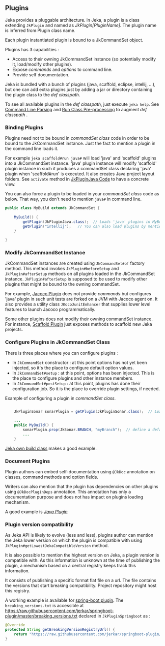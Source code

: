 ## Plugins

Jeka provides a pluggable architecture. In Jeka, a plugin is a class extending `JkPlugin` and named as *JkPlugin[PluginName]*.
The plugin name is inferred from Plugin class name.

Each plugin instantiated plugin is bound to a JkCommandSet object.

Plugins has 3 capabilities :
* Access to their owning JkCommandSet instance (so potentially modify it, load/modify other plugins).
* Expose _commands_ and _options_ to command line.
* Provide self documentation.

Jeka is bundled with a bunch of plugins (java, scaffold, eclipse, intellij, ...), but one can add extra plugins just 
by adding a jar or directory containing the plugin class to the _def classpath_. 

To see all available plugins in the _def classpath_, just execute `jeka help`.
See [Command Line Parsing](#CommandLineParsing) and [Run Class Pre-processing](#RunClassPre-processing(Import3rdpartylibraryintoRunClasspath))
to augment _def classpath_ .

### Binding Plugins

Plugins need not to be bound in _commandSet class_ code in order to be bound to the JkCommandSet instance. Just the fact to 
mention a plugin in the command line loads it.

For example `jeka scaffold#run java#` will load 'java' and 'scaffold' plugins into a JkCommandSet instance. 
'java' plugin instance will modify 'scaffold' plugin instance in such it produces a commandSet class declaring 'java' plugin 
when 'scaffold#run' is executed. It also creates Java project layout folders. See `activate` method in [JkPluginJava Code](https://github.com/jeka/jeka/blob/master/dev.jeka.core/src/main/java/dev/jeka/tool/builtins/java/JkPluginJava.java) 
to have a concrete view.

You can also force a plugin to be loaded in your _commandSet class_ code as below. That way, you don't need to mention `java#` in command line.

```Java
public class MyBuild extends JkCommandSet {
    
    MyBuild() {
        getPlugin(JkPluginJava.class);  // Loads 'java' plugins in MyBuild instances, a second call on 'plugins().get(JkPluginJava.class)' would return the same JkPluginJava instance.
        getPlugin("intellij");   // You can also load plugins by mentioning their name but it's slower cause it involves classpath scanning
    }
    
}
```

### Modify JkCommandSet Instance

JkCommandSet instances are created using `JkCommandSet#of` factory method. 
This method invokes `JkPlugin#beforeSetup` and `JkPlugin#afterSetup` methods on all plugins loaded in the JkCommandSet instance.
`JkPlugin#afterSetup` is supposed to be used to modify other plugins that might be bound to the owning commandSet.

For example, [Jacoco Plugin](https://github.com/jerkar/jeka/blob/master/dev.jeka.core/src/main/java/dev/jeka/core/tool/builtins/jacoco/JkPluginJacoco.java) 
does not provide _commands_ but configures 'java' plugin in such unit tests are forked on a JVM with Jacoco agent on. 
It also provides a utility class `JKocoJunitEnhancer` that supplies lower level features to launch Jacoco programmatically.

Some other plugins does not modify their owning commandSet instance. For instance, [Scaffold Plugin](https://github.com/jerkar/jeka/blob/master/dev.jeka.core/src/main/java/dev/jeka/core/tool/builtins/scaffold/JkPluginScaffold.java)
just exposes methods to scaffold new Jeka projects.


### Configure Plugins in JkCommandSet Class

There is three places where you can configure plugins :
* In `JkCommandSet` constructor : at this point options has not yet been injected, so it's the place to configure default option values.
* In `JkCommandSet#setup` : at this point, options has been injected.
  This is the place to configure plugins and other instance members.
* In `JkCommandSet#postSetup` : at this point, plugins has done their configuration job. So it is the place 
to override plugin settings, if needed.


Example of configuring a plugin in _commandSet class_.

```Java

    JkPluginSonar sonarPlugin = getPlugin(JkPluginSonar.class);  // Load sonar plugin 
    
    ...
    public MyBuild() {
		sonarPlugin.prop(JkSonar.BRANCH, "myBranch");  // define a default for sonar.branch property
        ...
    }
```
[Jeka own build class](https://github.com/jeka/jeka/blob/master/dev.jeka.core/jeka/def/org/jeka/CoreBuild.java) makes a good example.

### Document Plugins

Plugin authors can embed self-documentation using `@JkDoc` annotation on classes, command methods and option fields.

Writers can also mention that the plugin has dependencies on other plugins using `@JkDocPluginDeps` annotation. This annotation 
has only a documentation purpose and does not has impact on plugins loading mechanism.

A good example is [*Java Plugin*](https://github.com/jeka/jeka/blob/master/dev.jeka.core/src/main/java/org/jeka/tool/builtins/java/JkPluginJava.java)

### Plugin version compatibility 

As Jeka API is likely to evolve (less and less), plugins author can mention the Jeka lower version 
on which the plugin is compatible with using `JkPlugin#getLowestJekaCompatibleVersion` method.

It is also possible to mention the highest version on Jeka, a plugin version is compatible with.
As this information is unknown at the time of publishing the plugin, a mechanism based on a central registry 
keeps track this information.

It consists of publishing a specific format flat file on a url. 
The file contains the versions that start breaking compatibility.
Project repository might host this registry.

A working example is available for  [spring-boot plugin](https://github.com/jerkar/springboot-plugin).
The `breaking_versions.txt` is accessible at https://raw.githubusercontent.com/jerkar/springboot-plugin/master/breaking_versions.txt
declared in `JkPluginSpringboot` as :

```Java
@Override
protected String getBreakingVersionRegistryUrl() {
    return "https://raw.githubusercontent.com/jerkar/springboot-plugin/master/breaking_versions.txt";
}
``` 
